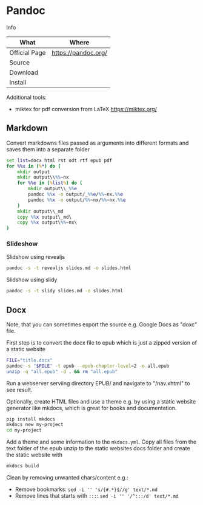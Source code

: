 # Pandoc

Info

| What          | Where                 |
|---------------|-----------------------|
| Official Page | <https://pandoc.org/> |
| Source        |                       |
| Download      |                       |
| Install       |                       |

Additional tools:

- miktex for pdf conversion from LaTeX <https://miktex.org/>

## Markdown

Convert markdowns files passed as arguments into different formats and saves them into a separate folder

```cmd
set list=docx html rst odt rtf epub pdf
for %%x in (%*) do (
    mkdir output   
    mkdir output\\%%~nx
    for %%e in (%list%) do ( 
        mkdir output\\_%%e 
        pandoc %%x -o output/_%%e/%%~nx.%%e
        pandoc %%x -o output/%%~nx/%%~nx.%%e
    )
    mkdir output\\_md
    copy %%x output\_md\
    copy %%x output\%%~nx\
)
```

### Slideshow

Slidshow using revealjs

``` sh
pandoc -s -t revealjs slides.md -o slides.html
```

Slidshow using slidy

``` sh
pandoc -s -t slidy slides.md -o slides.html
```

## Docx

Note, that you can sometimes export the source e.g. Google Docs as "doxc" file.

First step is to convert the docx file to epub which is just a zipped version of a static website

``` sh
FILE="title.docx"
pandoc -s "$FILE" -t epub --epub-chapter-level=2 -o all.epub
unzip -q "all.epub" -d . && rm "all.epub"
```

Run a webserver serviing directory EPUB/ and navigate to "<path>/nav.xhtml" to see result.

Optionally, create HTML files and use a theme e.g. by using a static website generator like mkdocs, which is great for books and documentation.

``` sh
pip install mkdocs
mkdocs new my-project
cd my-project
```

Add a theme and some information to the ```mkdocs.yml```.
Copy all files from the text folder of the epub unzip to the static websites docs folder and create the static website with

``` sh
mkdocs build
```

Clean by removing unwanted chars/content e.g.:

- Remove bookmarks: ```sed -i '' 's/{#.*}$//g' text/*.md```
- Remove lines that starts with `:::`: ```sed -i '' '/^:::/d' text/*.md```
